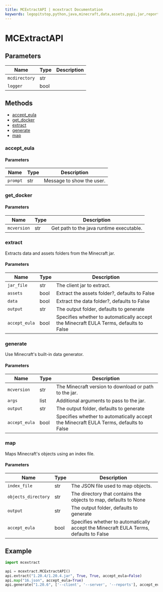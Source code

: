 ```yaml
---
title: MCExtractAPI | mcextract Documentation
keywords: legopitstop,python,java,minecraft,data,assets,pypi,jar,reports,pythonpackage,customtkinter,serverjars,userfolder
---
```


# MCExtractAPI

## Parameters

| Name          | Type | Description |
| ------------- | ---- | ----------- |
| `mcdirectory` | str  |             |
| `logger`      | bool |             |

## Methods

- [accept_eula](#accept_eula)
- [get_docker](#get_docker)
- [extract](#extract)
- [generate](#generate)
- [map](#map)

### accept_eula

#### Parameters

| Name     | Type | Description               |
| -------- | ---- | ------------------------- |
| `prompt` | str  | Message to show the user. |

### get_docker

#### Parameters

| Name        | Type | Description                              |
| ----------- | ---- | ---------------------------------------- |
| `mcversion` | str  | Get path to the java runtime executable. |

### extract

Extracts data and assets folders from the Minecraft jar.

#### Parameters

| Name          | Type | Description                                                                           |
| ------------- | ---- | ------------------------------------------------------------------------------------- |
| `jar_file`    | str  | The client jar to extract.                                                            |
| `assets`      | bool | Extract the assets folder?, defaults to False                                         |
| `data`        | bool | Extract the data folder?, defaults to False                                           |
| `output`      | str  | The output folder, defaults to generate                                               |
| `accept_eula` | bool | Specifies whether to automatically accept the Minecraft EULA Terms, defaults to False |

### generate

Use Minecraft's built-in data generator.

#### Parameters

| Name          | Type | Description                                                                           |
| ------------- | ---- | ------------------------------------------------------------------------------------- |
| `mcversion`   | str  | The Minecraft version to download or path to the jar.                                 |
| `args`        | list | Additional arguments to pass to the jar.                                              |
| `output`      | str  | The output folder, defaults to generate                                               |
| `accept_eula` | bool | Specifies whether to automatically accept the Minecraft EULA Terms, defaults to False |

### map

Maps Minecraft's objects using an index file.

#### Parameters

| Name                | Type | Description                                                                           |
| ------------------- | ---- | ------------------------------------------------------------------------------------- |
| `index_file`        | str  | The JSON file used to map objects.                                                    |
| `objects_directory` | str  | The directory that contains the objects to map, defaults to None                      |
| `output`            | str  | The output folder, defaults to generate                                               |
| `accept_eula`       | bool | Specifies whether to automatically accept the Minecraft EULA Terms, defaults to False |

## Example

```py
import mcextract

api = mcextract.MCExtractAPI()
api.extract("1.20.4/1.20.4.jar", True, True, accept_eula=False)
api.map("16.json", accept_eula=True)
api.generate("1.20.6", ['--client', '--server', '--reports'], accept_eula=True)
```
